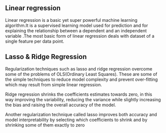



## Linear regression

Linear regression is a basic yet super powerful machine learning algorithm.It is a supervised learning model used for prediction and for explaining the relationship between a dependent and an independent variable .The most basic form of linear regression deals with dataset of a single feature per data point.


## Lasso & Ridge Regression 

Regularization techniques such as lasso and ridge regression overcome some of the problems of OLS(Ordinary Least Squares). These are some of the simple techniques to reduce model complexity and prevent over-fitting which may result from simple linear regression.

Ridge regression shrinks the coefficients estimates towards zero, in this way improving the variability, reducing the variance while slightly increasing the bias and raising the overall accuracy of the model.

Another regularization technique called lasso improves both accuracy and model interpretability by selecting which coefficients to shrink and by shrinking some of them exactly to zero 



